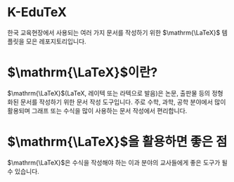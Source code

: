 # K-EduTeX
한국 교육현장에서 사용되는 여러 가지 문서를 작성하기 위한 $\mathrm{\LaTeX}$ 템플릿을 모은 레포지토리입니다.


$\mathrm{\LaTeX}$이란?
=============================
$\mathrm{\LaTeX}$(LaTeX, 레이텍 또는 라텍으로 발음)은 논문, 출판물 등의 정형화된 문서를 작성하기 위한 문서 작성 도구입니다. 주로 수학, 과학, 공학 분야에서 많이 활용되며 그래프 또는 수식을 많이 사용하는 문서 작성에서 편리합니다. 

$\mathrm{\LaTeX}$을 활용하면 좋은 점
============================
$\mathrm{\LaTeX}$은 수식을 작성해야 하는 이과 분야의 교사들에게 좋은 도구가 될 수 있습니다.
